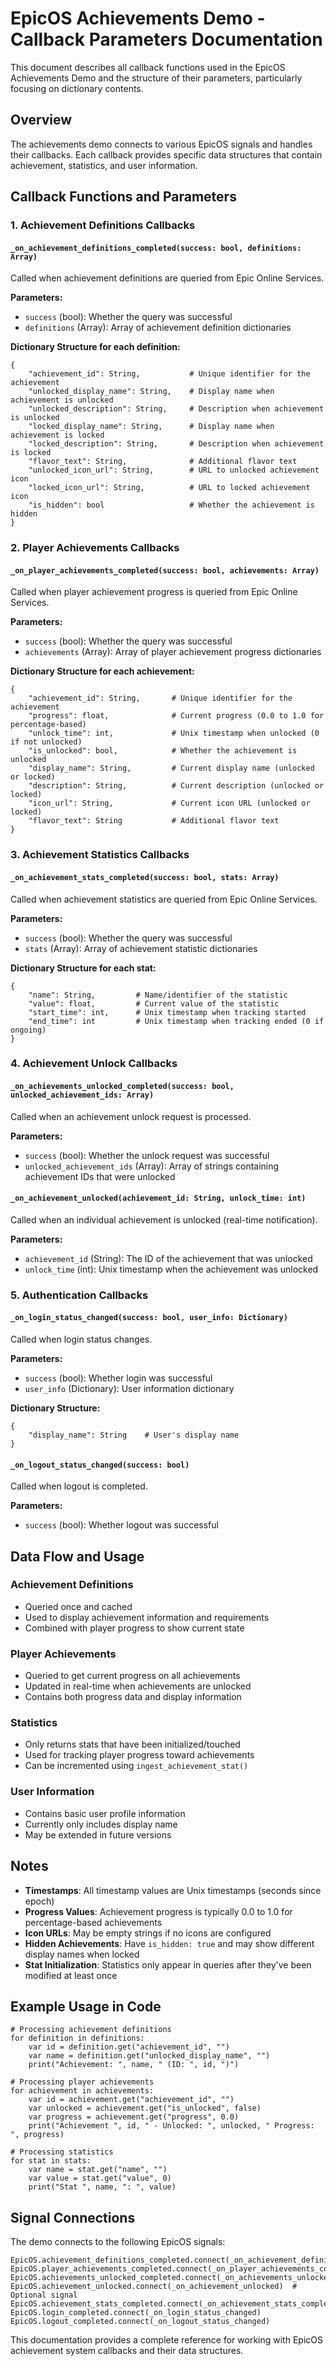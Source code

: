 # EpicOS Achievements Demo - Callback Parameters Documentation

This document describes all callback functions used in the EpicOS Achievements Demo and the structure of their parameters, particularly focusing on dictionary contents.

## Overview

The achievements demo connects to various EpicOS signals and handles their callbacks. Each callback provides specific data structures that contain achievement, statistics, and user information.

## Callback Functions and Parameters

### 1. Achievement Definitions Callbacks

#### `_on_achievement_definitions_completed(success: bool, definitions: Array)`
Called when achievement definitions are queried from Epic Online Services.

**Parameters:**
- `success` (bool): Whether the query was successful
- `definitions` (Array): Array of achievement definition dictionaries

**Dictionary Structure for each definition:**
```gdscript
{
    "achievement_id": String,           # Unique identifier for the achievement
    "unlocked_display_name": String,    # Display name when achievement is unlocked
    "unlocked_description": String,     # Description when achievement is unlocked
    "locked_display_name": String,      # Display name when achievement is locked
    "locked_description": String,       # Description when achievement is locked
    "flavor_text": String,              # Additional flavor text
    "unlocked_icon_url": String,        # URL to unlocked achievement icon
    "locked_icon_url": String,          # URL to locked achievement icon
    "is_hidden": bool                   # Whether the achievement is hidden
}
```

### 2. Player Achievements Callbacks

#### `_on_player_achievements_completed(success: bool, achievements: Array)`
Called when player achievement progress is queried from Epic Online Services.

**Parameters:**
- `success` (bool): Whether the query was successful
- `achievements` (Array): Array of player achievement progress dictionaries

**Dictionary Structure for each achievement:**
```gdscript
{
    "achievement_id": String,       # Unique identifier for the achievement
    "progress": float,              # Current progress (0.0 to 1.0 for percentage-based)
    "unlock_time": int,             # Unix timestamp when unlocked (0 if not unlocked)
    "is_unlocked": bool,            # Whether the achievement is unlocked
    "display_name": String,         # Current display name (unlocked or locked)
    "description": String,          # Current description (unlocked or locked)
    "icon_url": String,             # Current icon URL (unlocked or locked)
    "flavor_text": String           # Additional flavor text
}
```

### 3. Achievement Statistics Callbacks

#### `_on_achievement_stats_completed(success: bool, stats: Array)`
Called when achievement statistics are queried from Epic Online Services.

**Parameters:**
- `success` (bool): Whether the query was successful
- `stats` (Array): Array of achievement statistic dictionaries

**Dictionary Structure for each stat:**
```gdscript
{
    "name": String,         # Name/identifier of the statistic
    "value": float,         # Current value of the statistic
    "start_time": int,      # Unix timestamp when tracking started
    "end_time": int         # Unix timestamp when tracking ended (0 if ongoing)
}
```

### 4. Achievement Unlock Callbacks

#### `_on_achievements_unlocked_completed(success: bool, unlocked_achievement_ids: Array)`
Called when an achievement unlock request is processed.

**Parameters:**
- `success` (bool): Whether the unlock request was successful
- `unlocked_achievement_ids` (Array): Array of strings containing achievement IDs that were unlocked

#### `_on_achievement_unlocked(achievement_id: String, unlock_time: int)`
Called when an individual achievement is unlocked (real-time notification).

**Parameters:**
- `achievement_id` (String): The ID of the achievement that was unlocked
- `unlock_time` (int): Unix timestamp when the achievement was unlocked

### 5. Authentication Callbacks

#### `_on_login_status_changed(success: bool, user_info: Dictionary)`
Called when login status changes.

**Parameters:**
- `success` (bool): Whether login was successful
- `user_info` (Dictionary): User information dictionary

**Dictionary Structure:**
```gdscript
{
    "display_name": String    # User's display name
}
```

#### `_on_logout_status_changed(success: bool)`
Called when logout is completed.

**Parameters:**
- `success` (bool): Whether logout was successful

## Data Flow and Usage

### Achievement Definitions
- Queried once and cached
- Used to display achievement information and requirements
- Combined with player progress to show current state

### Player Achievements
- Queried to get current progress on all achievements
- Updated in real-time when achievements are unlocked
- Contains both progress data and display information

### Statistics
- Only returns stats that have been initialized/touched
- Used for tracking player progress toward achievements
- Can be incremented using `ingest_achievement_stat()`

### User Information
- Contains basic user profile information
- Currently only includes display name
- May be extended in future versions

## Notes

- **Timestamps**: All timestamp values are Unix timestamps (seconds since epoch)
- **Progress Values**: Achievement progress is typically 0.0 to 1.0 for percentage-based achievements
- **Icon URLs**: May be empty strings if no icons are configured
- **Hidden Achievements**: Have `is_hidden: true` and may show different display names when locked
- **Stat Initialization**: Statistics only appear in queries after they've been modified at least once

## Example Usage in Code

```gdscript
# Processing achievement definitions
for definition in definitions:
    var id = definition.get("achievement_id", "")
    var name = definition.get("unlocked_display_name", "")
    print("Achievement: ", name, " (ID: ", id, ")")

# Processing player achievements
for achievement in achievements:
    var id = achievement.get("achievement_id", "")
    var unlocked = achievement.get("is_unlocked", false)
    var progress = achievement.get("progress", 0.0)
    print("Achievement ", id, " - Unlocked: ", unlocked, " Progress: ", progress)

# Processing statistics
for stat in stats:
    var name = stat.get("name", "")
    var value = stat.get("value", 0)
    print("Stat ", name, ": ", value)
```

## Signal Connections

The demo connects to the following EpicOS signals:

```gdscript
EpicOS.achievement_definitions_completed.connect(_on_achievement_definitions_completed)
EpicOS.player_achievements_completed.connect(_on_player_achievements_completed)
EpicOS.achievements_unlocked_completed.connect(_on_achievements_unlocked_completed)
EpicOS.achievement_unlocked.connect(_on_achievement_unlocked)  # Optional signal
EpicOS.achievement_stats_completed.connect(_on_achievement_stats_completed)
EpicOS.login_completed.connect(_on_login_status_changed)
EpicOS.logout_completed.connect(_on_logout_status_changed)
```

This documentation provides a complete reference for working with EpicOS achievement system callbacks and their data structures.